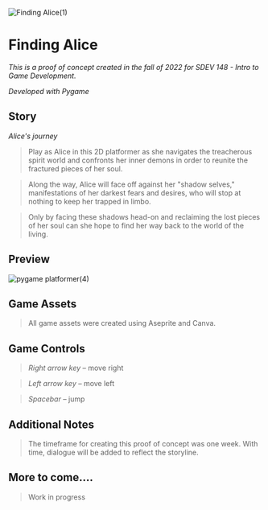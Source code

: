 ![Finding Alice(1)](https://user-images.githubusercontent.com/126116482/223552972-0eba0631-46f0-426a-b003-d3e4ba6fe880.png)

# Finding Alice

 *This is a proof of concept created in the fall of 2022 for SDEV 148 - Intro to Game Development.*
 

 *Developed with Pygame*
 
 ## Story
 
 *Alice's journey*
 
> Play as Alice in this 2D platformer as she navigates the treacherous spirit world and confronts her inner demons in order to reunite the fractured pieces of her soul. 

> Along the way, Alice will face off against her "shadow selves," manifestations of her darkest fears and desires, who will stop at nothing to keep her trapped in limbo.

> Only by facing these shadows head-on and reclaiming the lost pieces of her soul can she hope to find her way back to the world of the living.


## Preview

![pygame platformer(4)](https://user-images.githubusercontent.com/126116482/223558288-e17a3cbd-afd7-427b-8fcc-e5977ceac814.png)




## Game Assets 
> All game assets were created using Aseprite and Canva.


## Game Controls
> *Right arrow key* – move right

> *Left arrow key* – move left

> *Spacebar* – jump

## Additional Notes
> The timeframe for creating this proof of concept was one week. With time, dialogue will be added to reflect the storyline.

## More to come....
> Work in progress


